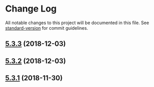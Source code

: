 # Change Log

All notable changes to this project will be documented in this file. See [standard-version](https://github.com/conventional-changelog/standard-version) for commit guidelines.

<a name="5.3.3"></a>
## [5.3.3](https://github.com/makseo/ng2-sticky/compare/v5.3.2...v5.3.3) (2018-12-03)



<a name="5.3.2"></a>
## [5.3.2](https://github.com/makseo/ng2-sticky/compare/v5.3.1...v5.3.2) (2018-12-03)



<a name="5.3.1"></a>
## [5.3.1](https://github.com/makseo/ng2-sticky/compare/v5.3.0...v5.3.1) (2018-11-30)
